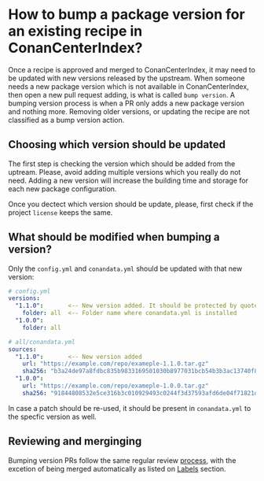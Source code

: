 # How to bump a package version for an existing recipe in ConanCenterIndex?

Once a recipe is approved and merged to ConanCenterIndex, it may need to be updated with new versions released by the upstream.
When someone needs a new package version which is not available in ConanCenterIndex, then open a new pull request adding, is what is
called `bump version`.
A bumping version process is when a PR only adds a new package version and nothing more. Removing older versions, or updating
the recipe are not classified as a bump version action.

## Choosing which version should be updated

The first step is checking the version which should be added from the uptream. Please, avoid adding multiple versions which you really do not
need. Adding a new version will increase the building time and storage for each new package configuration.

Once you dectect which version should be update, please, first check if the project `license` keeps the same.

## What should be modified when bumping a version?

Only the `config.yml` and `conandata.yml` should be updated with that new version:

```yaml
# config.yml
versions:
  "1.1.0":       <-- New version added. It should be protected by quotes
    folder: all  <-- Folder name where conandata.yml is installed
  "1.0.0":
    folder: all
```

```yaml
# all/conandata.yml
sources:
  "1.1.0":       <-- New version added
    url: "https://example.com/repo/exameple-1.1.0.tar.gz"
    sha256: "b3a24de97a8fdbc835b9833169501030b8977031bcb54b3b3ac13740f846ab30"
  "1.0.0":
    url: "https://example.com/repo/exameple-1.0.0.tar.gz"
    sha256: "91844808532e5ce316b3c010929493c0244f3d37593afd6de04f71821d5136d9"
```

In case a patch should be re-used, it should be present in `conandata.yml` to the specfic version as well.

## Reviewing and merginging

Bumping version PRs follow the same regular review [process](review_process.md), with the excetion of being merged automatically
as listed on [Labels](labels.md#bump-version) section.
